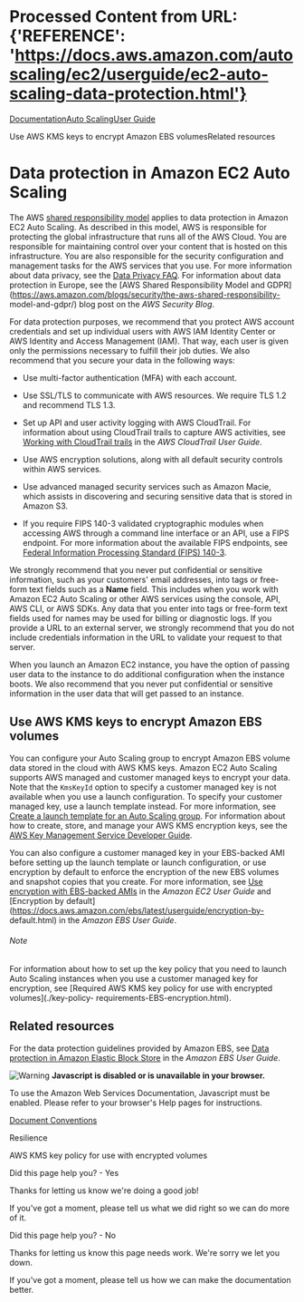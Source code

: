 # Processed Content from URL: {'REFERENCE': 'https://docs.aws.amazon.com/autoscaling/ec2/userguide/ec2-auto-scaling-data-protection.html'}

[](/pdfs/autoscaling/ec2/userguide/as-dg.pdf#ec2-auto-scaling-data-protection
"Open PDF")

[Documentation](/index.html)[Auto Scaling](/autoscaling/index.html)[User
Guide](what-is-amazon-ec2-auto-scaling.html)

Use AWS KMS keys to encrypt Amazon EBS volumesRelated resources

# Data protection in Amazon EC2 Auto Scaling

The AWS [shared responsibility
model](https://aws.amazon.com/compliance/shared-responsibility-model/) applies
to data protection in Amazon EC2 Auto Scaling. As described in this model, AWS
is responsible for protecting the global infrastructure that runs all of the
AWS Cloud. You are responsible for maintaining control over your content that
is hosted on this infrastructure. You are also responsible for the security
configuration and management tasks for the AWS services that you use. For more
information about data privacy, see the [Data Privacy
FAQ](https://aws.amazon.com/compliance/data-privacy-faq/). For information
about data protection in Europe, see the [AWS Shared Responsibility Model and
GDPR](https://aws.amazon.com/blogs/security/the-aws-shared-responsibility-
model-and-gdpr/) blog post on the _AWS Security Blog_.

For data protection purposes, we recommend that you protect AWS account
credentials and set up individual users with AWS IAM Identity Center or AWS
Identity and Access Management (IAM). That way, each user is given only the
permissions necessary to fulfill their job duties. We also recommend that you
secure your data in the following ways:

  * Use multi-factor authentication (MFA) with each account.

  * Use SSL/TLS to communicate with AWS resources. We require TLS 1.2 and recommend TLS 1.3.

  * Set up API and user activity logging with AWS CloudTrail. For information about using CloudTrail trails to capture AWS activities, see [Working with CloudTrail trails](https://docs.aws.amazon.com/awscloudtrail/latest/userguide/cloudtrail-trails.html) in the _AWS CloudTrail User Guide_.

  * Use AWS encryption solutions, along with all default security controls within AWS services.

  * Use advanced managed security services such as Amazon Macie, which assists in discovering and securing sensitive data that is stored in Amazon S3.

  * If you require FIPS 140-3 validated cryptographic modules when accessing AWS through a command line interface or an API, use a FIPS endpoint. For more information about the available FIPS endpoints, see [Federal Information Processing Standard (FIPS) 140-3](https://aws.amazon.com/compliance/fips/).

We strongly recommend that you never put confidential or sensitive
information, such as your customers' email addresses, into tags or free-form
text fields such as a **Name** field. This includes when you work with Amazon
EC2 Auto Scaling or other AWS services using the console, API, AWS CLI, or AWS
SDKs. Any data that you enter into tags or free-form text fields used for
names may be used for billing or diagnostic logs. If you provide a URL to an
external server, we strongly recommend that you do not include credentials
information in the URL to validate your request to that server.

When you launch an Amazon EC2 instance, you have the option of passing user
data to the instance to do additional configuration when the instance boots.
We also recommend that you never put confidential or sensitive information in
the user data that will get passed to an instance.

## Use AWS KMS keys to encrypt Amazon EBS volumes

You can configure your Auto Scaling group to encrypt Amazon EBS volume data
stored in the cloud with AWS KMS keys. Amazon EC2 Auto Scaling supports AWS
managed and customer managed keys to encrypt your data. Note that the
`KmsKeyId` option to specify a customer managed key is not available when you
use a launch configuration. To specify your customer managed key, use a launch
template instead. For more information, see [Create a launch template for an
Auto Scaling group](./create-launch-template.html). For information about how
to create, store, and manage your AWS KMS encryption keys, see the [AWS Key
Management Service Developer
Guide](https://docs.aws.amazon.com/kms/latest/developerguide/).

You can also configure a customer managed key in your EBS-backed AMI before
setting up the launch template or launch configuration, or use encryption by
default to enforce the encryption of the new EBS volumes and snapshot copies
that you create. For more information, see [Use encryption with EBS-backed
AMIs](https://docs.aws.amazon.com/AWSEC2/latest/UserGuide/AMIEncryption.html)
in the _Amazon EC2 User Guide_ and [Encryption by
default](https://docs.aws.amazon.com/ebs/latest/userguide/encryption-by-
default.html) in the _Amazon EBS User Guide_.

###### Note

For information about how to set up the key policy that you need to launch
Auto Scaling instances when you use a customer managed key for encryption, see
[Required AWS KMS key policy for use with encrypted volumes](./key-policy-
requirements-EBS-encryption.html).

## Related resources

For the data protection guidelines provided by Amazon EBS, see [Data
protection in Amazon Elastic Block
Store](https://docs.aws.amazon.com/ebs/latest/userguide/data-protection.html)
in the _Amazon EBS User Guide_.

![Warning](https://d1ge0kk1l5kms0.cloudfront.net/images/G/01/webservices/console/warning.png)
**Javascript is disabled or is unavailable in your browser.**

To use the Amazon Web Services Documentation, Javascript must be enabled.
Please refer to your browser's Help pages for instructions.

[Document Conventions](/general/latest/gr/docconventions.html)

Resilience

AWS KMS key policy for use with encrypted volumes

Did this page help you? - Yes

Thanks for letting us know we're doing a good job!

If you've got a moment, please tell us what we did right so we can do more of
it.

Did this page help you? - No

Thanks for letting us know this page needs work. We're sorry we let you down.

If you've got a moment, please tell us how we can make the documentation
better.

